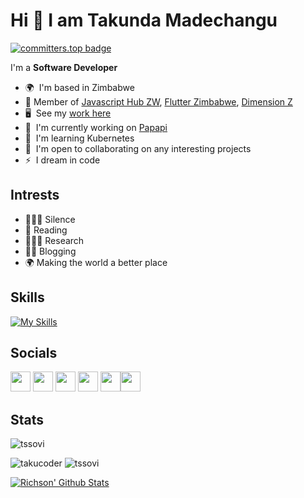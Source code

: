 Hi 👋 I am Takunda Madechangu
===================================

[![committers.top badge](https://user-badge.committers.top/zimbabwe/takumade.svg)](https://user-badge.committers.top/zimbabwe/takumade)

I'm a **Software Developer** 

* 🌍  I'm based in Zimbabwe
* 🎳  Member of [Javascript Hub ZW](https://github.com/JS-Hub-ZW), [Flutter Zimbabwe](https://github.com/flutterdevzim/), [Dimension Z](https://github.com/dimension-zee)
* 🖥️  See my [work here](https://takucoder.dev/portfolio/)
* 🚀  I'm currently working on [Papapi](https://github.com/takumade/papapi)
* 🧠  I'm learning Kubernetes
* 🤝  I'm open to collaborating on any interesting projects
* ⚡  I dream in code

## Intrests

- 🧘🏾‍♂️  Silence
- 📖  Reading
- 🕵🏾‍♂️  Research
- ✍🏽  Blogging
- 🌍  Making the world a better place

## Skills

[![My Skills](https://skillicons.dev/icons?i=js,alpinejs,ts,jquery,html,css,tailwind,materialui,react,jest,express,nextjs,php,laravel,nodejs,python,flask,mongodb,firebase,postgres,mysql,sqlite,graphql,flutter,dart,git,docker,kubernetes,prometheus,grafana,ansible,linux,bash,regex,md,nginx,selenium,bots,electron)](https://skillicons.dev)

## Socials

 <p align="left"> <a href="https://www.dev.to/takunda" target="_blank" rel="noreferrer"><img src="https://raw.githubusercontent.com/danielcranney/readme-generator/main/public/icons/socials/devdotto.svg" width="32" height="32" /></a> <a href="https://www.github.com/takumade" target="_blank" rel="noreferrer"><img src="https://raw.githubusercontent.com/danielcranney/readme-generator/main/public/icons/socials/github.svg" width="32" height="32" /></a> <a href="https://www.linkedin.com/in/tmadechangu" target="_blank" rel="noreferrer"><img src="https://raw.githubusercontent.com/danielcranney/readme-generator/main/public/icons/socials/linkedin.svg" width="32" height="32" /></a> <a href="https://www.stackoverflow.com/users/12811744/takunda-madechangu" target="_blank" rel="noreferrer"><img src="https://raw.githubusercontent.com/danielcranney/readme-generator/main/public/icons/socials/stackoverflow.svg" width="32" height="32" /></a> <a href="https://www.twitter.com/takucoder" target="_blank" rel="noreferrer"><img src="https://raw.githubusercontent.com/danielcranney/readme-generator/main/public/icons/socials/twitter.svg" width="32" height="32" /></a><a href="https://wa.me/263778548832?text=Hi%20Taku" target="_blank" rel="noreferrer"><img src="https://www.svgrepo.com/show/165266/whatsapp.svg" width="32" height="32" /></a></p>







## Stats
 
 
<p>
    <img src="https://github-profile-summary-cards.vercel.app/api/cards/profile-details?username=takumade&theme=github_dark" alt="tssovi" />
</p>

<p>
    <img src="https://github-readme-stats.vercel.app/api?username=takumade&show_icons=true&theme=github_dark" alt="takucoder"/>
    <img src="https://github-profile-summary-cards.vercel.app/api/cards/repos-per-language?username=takumade&theme=github_dark" alt="tssovi" />
</p>
 
 

 [![Richson' Github Stats](https://github-readme-streak-stats.herokuapp.com/?user=takumade&theme=tokyonight)]()



